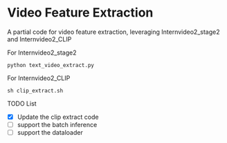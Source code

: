 # Video Feature Extraction
A partial code for video feature extraction, leveraging Internvideo2_stage2 and Internvideo2_CLIP

For Internvideo2_stage2
```
python text_video_extract.py
```

For Internvideo2_CLIP
```
sh clip_extract.sh
```

TODO List
- [x] Update the clip extract code
- [ ] support the batch inference
- [ ] support the dataloader
